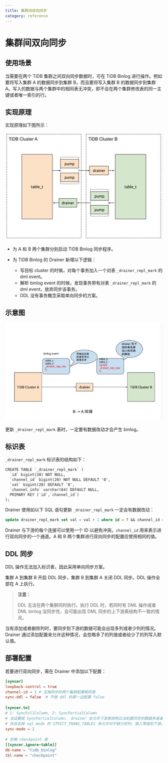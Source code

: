 ```yaml
---
title: 集群间双向同步
category: reference
---
```


# 集群间双向同步

## 使用场景

当需要在两个 TiDB 集群之间双向同步数据时，可在 TiDB Binlog 进行操作。例如要将写入集群 A 的数据同步到集群 B，而且要将写入集群 B 的数据同步到集群 A。写入的数据与两个集群中的相同表无冲突，即不会在两个集群修改表的同一主键或者唯一索引的行。

## 实现原理

实现原理如下图所示：

![Architect](/media/binlog/bi-repl1.jpg)

- 为 A 和 B 两个集群分别启动 TiDB Binlog 同步程序。

- 为 TiDB Binlog 的 Drainer 新增以下逻辑：
    * 写目标 cluster 的时候，对每个事务加入一个对表 `_drainer_repl_mark` 的 dml event。
    * 解析 binlog event 的时候，发现事务带有对表 `_drainer_repl_mark` 的 dml event，放弃同步该事务。
    * DDL 没有事务概念采取单向同步的方案。

## 示意图

![Mark Table](/media/binlog/bi-repl2.jpg)

更新 `_drainer_repl_mark` 表时，一定要有数据改动才会产生 binlog。

## 标识表

`_drainer_repl_mark` 标识表的结构如下：

```
CREATE TABLE `_drainer_repl_mark` (
  `id` bigint(20) NOT NULL,
  `channel_id` bigint(20) NOT NULL DEFAULT '0',
  `val` bigint(20) DEFAULT '0',
  `channel_info` varchar(64) DEFAULT NULL,
  PRIMARY KEY (`id`,`channel_id`)
);
```

Drainer 使用如以下 SQL 语句更新 `_drainer_repl_mark` 一定会有数据改动：

```sql
update drainer_repl_mark set val = val + 1 where id = ? && channel_id = ?;
```

Drainer 与下游的每个连接可以使用一个 ID 以避免冲突。`channel_id` 用来表示进行双向同步的一个通道。A 和 B 两个集群进行双向同步的配置应使用相同的值。

## DDL 同步

DDL 操作无法加入标识表，因此采用单向同步方案。

集群 A 到集群 B 开启 DDL 同步，集群 B 到集群 A 关闭 DDL 同步。DDL 操作全部在 A 上执行。

> **注意：**
> 
> DDL 无法在两个集群同时执行。执行 DDL 时，若同时有 DML 操作或者 DML binlog 没同步完，会可能出现 DML 同步的上下游表结构不一致的情况。

当有添加或者删除列时，要同步到下游的数据可能会出现多列或者少列的情况。Drainer 通过添加配置来允许这种情况，会忽略多了的列值或者给少了的列写入默认值。

## 部署配置

若要进行双向同步，需在 Drainer 中添加以下配置：

```toml
[syncer]
loopback-control = true
channel-id = 1 # 互相同步的两个集群配置相同值
sync-ddl = false  # 不做 ddl 的那一边配置 false

[syncer.to]
# 1: SyncFullColumn, 2: SyncPartialColumn
# 当设置成 SyncPartialColumn， drainer 会允许下游表结构比当前要同步的数据多或者少列。
# 并且去掉 sql mode 的 STRICT_TRANS_TABLES 来允许对于缺少的列，插入零值到下游。
sync-mode = 2

# 忽略 checkpoint 表
[[syncer.ignore-table]]
db-name = "tidb_binlog"
tbl-name = "checkpoint"
```
